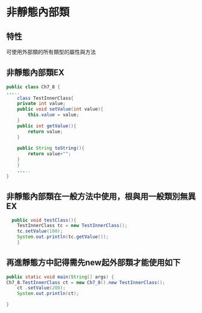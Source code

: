 #  非靜態內部類
## 特性
可使用外部類的所有類型的屬性與方法
## 非靜態內部類EX
```java
public class Ch7_8 {
.....
    class TestInnerClass{
	private int value;
	public void setValue(int value){
	    this.value = value;
	}
	public int getValue(){
	    return value;
	}
	
	public String toString(){
	    return value+"";
	}
    }
    .....
}
```
## 非靜態內部類在一般方法中使用，根與用一般類別無異EX
```java
  public void testClass(){
	TestInnerClass tc = new TestInnerClass();
	tc.setValue(100);
	System.out.println(tc.getValue());
    }

```
## 再進靜態方中記得需先new起外部類才能使用如下
```java
public static void main(String[] args) {
Ch7_8.TestInnerClass ct = new Ch7_8().new TestInnerClass();
	ct .setValue(200);
	System.out.println(ct);

}

```
